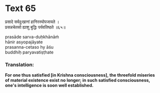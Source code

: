 # Text 65

प्रसादे सर्वदुःखानां हानिरस्योपजायते ।  
प्रसन्नचेतसो ह्याशु बुद्धिः पर्यवतिष्ठते ॥६५॥

prasāde sarva-duḥkhānāḿ  
hānir asyopajāyate  
prasanna-cetaso hy āśu  
buddhiḥ paryavatiṣṭhate



### Translation:

**For one thus satisfied [in Krishna consciousness], the threefold miseries of material existence exist no longer; in such satisfied consciousness, one's intelligence is soon well established.**